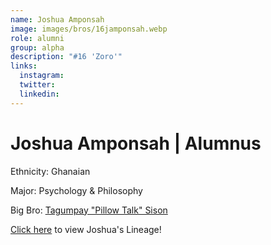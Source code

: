 ```yaml
---
name: Joshua Amponsah
image: images/bros/16jamponsah.webp
role: alumni
group: alpha
description: "#16 'Zoro'"
links:
  instagram: 
  twitter: 
  linkedin: 
---
```


# Joshua Amponsah | Alumnus
Ethnicity: Ghanaian

Major: Psychology & Philosophy

Big Bro: [Tagumpay "Pillow Talk" Sison](09tsison)

[Click here](/ujis/) to view Joshua's Lineage!
